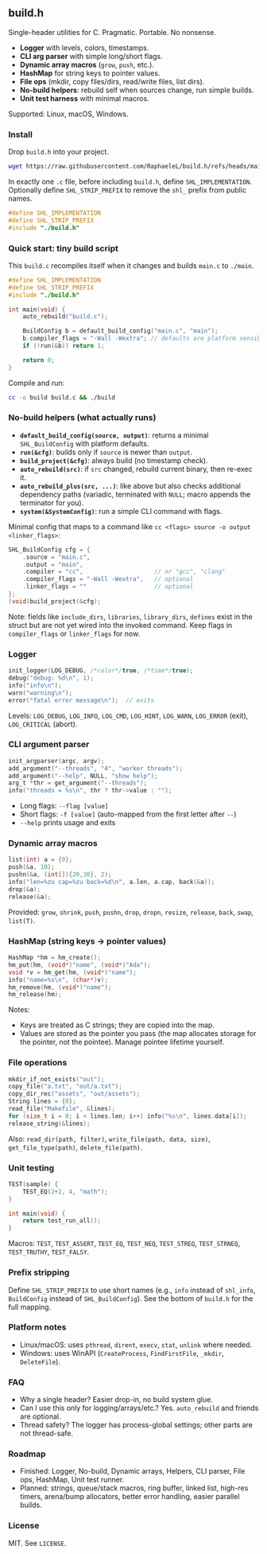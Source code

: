 ## build.h

Single-header utilities for C. Pragmatic. Portable. No nonsense.

- **Logger** with levels, colors, timestamps.
- **CLI arg parser** with simple long/short flags.
- **Dynamic array macros** (`grow`, `push`, etc.).
- **HashMap** for string keys to pointer values.
- **File ops** (mkdir, copy files/dirs, read/write files, list dirs).
- **No-build helpers**: rebuild self when sources change, run simple builds.
- **Unit test harness** with minimal macros.

Supported: Linux, macOS, Windows.

### Install

Drop `build.h` into your project.

```bash
wget https://raw.githubusercontent.com/RaphaeleL/build.h/refs/heads/main/build.h
```

In exactly one `.c` file, before including `build.h`, define `SHL_IMPLEMENTATION`. Optionally define `SHL_STRIP_PREFIX` to remove the `shl_` prefix from public names.

```c
#define SHL_IMPLEMENTATION
#define SHL_STRIP_PREFIX
#include "./build.h"
```

### Quick start: tiny build script

This `build.c` recompiles itself when it changes and builds `main.c` to `./main`.

```c
#define SHL_IMPLEMENTATION
#define SHL_STRIP_PREFIX
#include "./build.h"

int main(void) {
    auto_rebuild("build.c");

    BuildConfig b = default_build_config("main.c", "main");
    b.compiler_flags = "-Wall -Wextra"; // defaults are platform sensible; override if you want
    if (!run(&b)) return 1;

    return 0;
}
```

Compile and run:

```bash
cc -o build build.c && ./build
```

### No-build helpers (what actually runs)

- **`default_build_config(source, output)`**: returns a minimal `SHL_BuildConfig` with platform defaults.
- **`run(&cfg)`**: builds only if `source` is newer than `output`.
- **`build_project(&cfg)`**: always build (no timestamp check).
- **`auto_rebuild(src)`**: if `src` changed, rebuild current binary, then re-exec it.
- **`auto_rebuild_plus(src, ...)`**: like above but also checks additional dependency paths (variadic, terminated with `NULL`; macro appends the terminator for you).
- **`system(&SystemConfig)`**: run a simple CLI command with flags.

Minimal config that maps to a command like `cc <flags> source -o output <linker_flags>`:

```c
SHL_BuildConfig cfg = {
    .source = "main.c",
    .output = "main",
    .compiler = "cc",                    // or "gcc", "clang"
    .compiler_flags = "-Wall -Wextra",   // optional
    .linker_flags = ""                   // optional
};
(void)build_project(&cfg);
```

Note: fields like `include_dirs`, `libraries`, `library_dirs`, `defines` exist in the struct but are not yet wired into the invoked command. Keep flags in `compiler_flags` or `linker_flags` for now.

### Logger

```c
init_logger(LOG_DEBUG, /*color*/true, /*time*/true);
debug("debug: %d\n", 1);
info("info\n");
warn("warning\n");
error("fatal error message\n");  // exits
```

Levels: `LOG_DEBUG`, `LOG_INFO`, `LOG_CMD`, `LOG_HINT`, `LOG_WARN`, `LOG_ERROR` (exit), `LOG_CRITICAL` (abort).

### CLI argument parser

```c
init_argparser(argc, argv);
add_argument("--threads", "4", "worker threads");
add_argument("--help", NULL, "show help");
arg_t *thr = get_argument("--threads");
info("threads = %s\n", thr ? thr->value : "");
```

- Long flags: `--flag [value]`
- Short flags: `-f [value]` (auto-mapped from the first letter after `--`)
- `--help` prints usage and exits

### Dynamic array macros

```c
list(int) a = {0};
push(&a, 10);
pushn(&a, (int[]){20,30}, 2);
info("len=%zu cap=%zu back=%d\n", a.len, a.cap, back(&a));
drop(&a);
release(&a);
```

Provided: `grow`, `shrink`, `push`, `pushn`, `drop`, `dropn`, `resize`, `release`, `back`, `swap`, `list(T)`.

### HashMap (string keys → pointer values)

```c
HashMap *hm = hm_create();
hm_put(hm, (void*)"name", (void*)"Ada");
void *v = hm_get(hm, (void*)"name");
info("name=%s\n", (char*)v);
hm_remove(hm, (void*)"name");
hm_release(hm);
```

Notes:
- Keys are treated as C strings; they are copied into the map.
- Values are stored as the pointer you pass (the map allocates storage for the pointer, not the pointee). Manage pointee lifetime yourself.

### File operations

```c
mkdir_if_not_exists("out");
copy_file("a.txt", "out/a.txt");
copy_dir_rec("assets", "out/assets");
String lines = {0};
read_file("Makefile", &lines);
for (size_t i = 0; i < lines.len; i++) info("%s\n", lines.data[i]);
release_string(&lines);
```

Also: `read_dir(path, filter)`, `write_file(path, data, size)`, `get_file_type(path)`, `delete_file(path)`.

### Unit testing

```c
TEST(sample) {
    TEST_EQ(2+2, 4, "math");
}

int main(void) {
    return test_run_all();
}
```

Macros: `TEST`, `TEST_ASSERT`, `TEST_EQ`, `TEST_NEQ`, `TEST_STREQ`, `TEST_STRNEQ`, `TEST_TRUTHY`, `TEST_FALSY`.

### Prefix stripping

Define `SHL_STRIP_PREFIX` to use short names (e.g., `info` instead of `shl_info`, `BuildConfig` instead of `SHL_BuildConfig`). See the bottom of `build.h` for the full mapping.

### Platform notes

- Linux/macOS: uses `pthread`, `dirent`, `execv`, `stat`, `unlink` where needed.
- Windows: uses WinAPI (`CreateProcess`, `FindFirstFile`, `_mkdir`, `DeleteFile`).

### FAQ

- Why a single header? Easier drop-in, no build system glue.
- Can I use this only for logging/arrays/etc.? Yes. `auto_rebuild` and friends are optional.
- Thread safety? The logger has process-global settings; other parts are not thread-safe.

### Roadmap

- Finished: Logger, No-build, Dynamic arrays, Helpers, CLI parser, File ops, HashMap, Unit test runner.
- Planned:  strings, queue/stack macros, ring buffer, linked list, high-res timers, arena/bump allocators, better error handling, easier parallel builds.

### License

MIT. See `LICENSE`.
